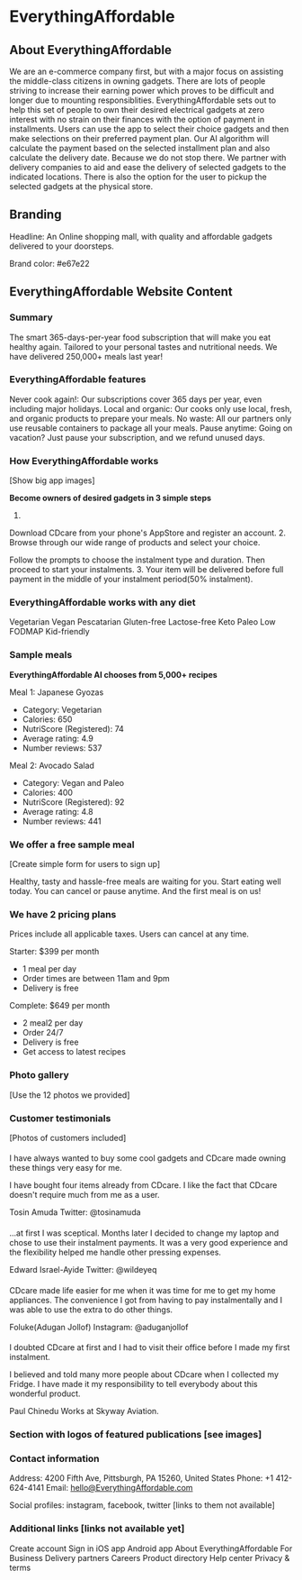# EverythingAffordable

## About EverythingAffordable

We are an e-commerce company first, but with a major focus on assisting the middle-class citizens in owning gadgets. There are lots of people striving to increase their earning power which proves to be difficult and longer due to mounting responsiblities. EverythingAffordable sets out to help this set of people to own their desired electrical gadgets at zero interest with no strain on their finances with the option of payment in installments. Users can use the app to select their choice gadgets and then make selections on their preferred payment plan. Our AI algorithm will calculate the payment based on the selected installment plan and also calculate the delivery date. Because we do not stop there. We partner with delivery companies to aid and ease the delivery of selected gadgets to the indicated locations. There is also the option for the user to pickup the selected gadgets at the physical store.

## Branding

Headline: An Online shopping mall, with quality and affordable gadgets delivered to your doorsteps.

Brand color: #e67e22

## EverythingAffordable Website Content

### Summary

The smart 365-days-per-year food subscription that will make you eat healthy again. Tailored to your personal tastes and nutritional needs. We have delivered 250,000+ meals last year!

### EverythingAffordable features

Never cook again!: Our subscriptions cover 365 days per year, even including major holidays.
Local and organic: Our cooks only use local, fresh, and organic products to prepare your meals.
No waste: All our partners only use reusable containers to package all your meals.
Pause anytime: Going on vacation? Just pause your subscription, and we refund unused days.

### How EverythingAffordable works

[Show big app images]

**Become owners of desired gadgets in 3 simple steps**

1.
Download CDcare from your phone's AppStore and register an account.
2.
Browse through our wide range of products and select your choice.

Follow the prompts to choose the instalment type and duration.
Then proceed to start your instalments.
3.
Your item will be delivered before full payment in the middle of your instalment period(50% instalment).

### EverythingAffordable works with any diet

Vegetarian
Vegan
Pescatarian
Gluten-free
Lactose-free
Keto
Paleo
Low FODMAP
Kid-friendly

### Sample meals

**EverythingAffordable AI chooses from 5,000+ recipes**

Meal 1: Japanese Gyozas

- Category: Vegetarian
- Calories: 650
- NutriScore (Registered): 74
- Average rating: 4.9
- Number reviews: 537

Meal 2: Avocado Salad

- Category: Vegan and Paleo
- Calories: 400
- NutriScore (Registered): 92
- Average rating: 4.8
- Number reviews: 441

### We offer a free sample meal

[Create simple form for users to sign up]

Healthy, tasty and hassle-free meals are waiting for you. Start eating well today. You can cancel or pause anytime. And the first meal is on us!

### We have 2 pricing plans

Prices include all applicable taxes. Users can cancel at any time.

Starter: $399 per month

- 1 meal per day
- Order times are between 11am and 9pm
- Delivery is free

Complete: $649 per month

- 2 meal2 per day
- Order 24/7
- Delivery is free
- Get access to latest recipes

### Photo gallery

[Use the 12 photos we provided]

### Customer testimonials

[Photos of customers included]
####
I have always wanted to buy some cool gadgets and CDcare made owning these things very easy for me.

I have bought four items already from CDcare. I like the fact that CDcare doesn't require much from me as a user.

Tosin Amuda
Twitter: @tosinamuda
####
...at first I was sceptical. Months later I decided to change my laptop and chose to use their instalment payments. It was a very good experience and the flexibility helped me handle other pressing expenses.

Edward Israel-Ayide
Twitter: @wildeyeq
####
CDcare made life easier for me when it was time for me to get my home appliances. The convenience I got from having to pay instalmentally and I was able to use the extra to do other things.

Foluke(Adugan Jollof)
Instagram: @aduganjollof
####
I doubted CDcare at first and I had to visit their office before I made my first instalment.

I believed and told many more people about CDcare when I collected my Fridge. I have made it my responsibility to tell everybody about this wonderful product.

Paul Chinedu
Works at Skyway Aviation.

### Section with logos of featured publications [see images]

### Contact information

Address: 4200 Fifth Ave, Pittsburgh, PA 15260, United States
Phone: +1 412-624-4141
Email: hello@EverythingAffordable.com

Social profiles: instagram, facebook, twitter [links to them not available]

### Additional links [links not available yet]

Create account
Sign in
iOS app
Android app
About EverythingAffordable
For Business
Delivery partners
Careers
Product directory
Help center
Privacy & terms